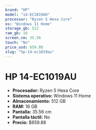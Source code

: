 ```yaml
---
brand: "HP"
model: "14-EC1019AU"
processor: "Ryzen 5 Hexa Core"
os: "Windows 11 Home"
storage_gb: 512
ram_gb: 16
screen_cm: 35.56
touch: "No"
price_usd: 659.88
slug: "hp-14-ec1019au"
---
```


# HP 14-EC1019AU

- **Procesador:** Ryzen 5 Hexa Core
- **Sistema operativo:** Windows 11 Home
- **Almacenamiento:** 512 GB
- **RAM:** 16 GB
- **Pantalla:** 35.56 cm
- **Pantalla táctil:** No
- **Precio:** $659.88
